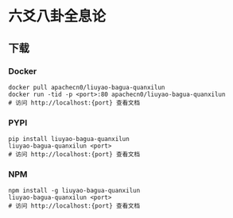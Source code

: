 # 六爻八卦全息论

## 下载

### Docker

```
docker pull apachecn0/liuyao-bagua-quanxilun
docker run -tid -p <port>:80 apachecn0/liuyao-bagua-quanxilun
# 访问 http://localhost:{port} 查看文档
```

### PYPI

```
pip install liuyao-bagua-quanxilun
liuyao-bagua-quanxilun <port>
# 访问 http://localhost:{port} 查看文档
```

### NPM

```
npm install -g liuyao-bagua-quanxilun
liuyao-bagua-quanxilun <port>
# 访问 http://localhost:{port} 查看文档
```
